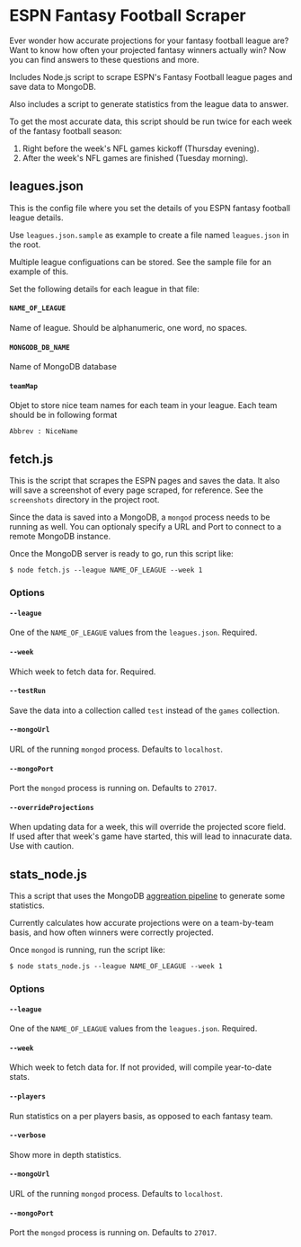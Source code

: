 # ESPN Fantasy Football Scraper

Ever wonder how accurate projections for your fantasy football league are? Want to know how often your projected fantasy winners actually win? Now you can find answers to these questions and more.

Includes Node.js script to scrape ESPN's Fantasy Football league pages and save data to MongoDB.

Also includes a script to generate statistics from the league data to answer.

To get the most accurate data, this script should be run twice for each week of the fantasy football season:

1. Right before the week's NFL games kickoff (Thursday evening).
2. After the week's NFL games are finished (Tuesday morning).

## leagues.json
This is the config file where you set the details of you ESPN fantasy football league details.

Use `leagues.json.sample` as example to create a file named `leagues.json` in the root.

Multiple league configuations can be stored. See the sample file for an example of this.

Set the following details for each league in that file:

#### `NAME_OF_LEAGUE`
Name of league. Should be alphanumeric, one word, no spaces.

#### `MONGODB_DB_NAME`
Name of MongoDB database

#### `teamMap`
Objet to store nice team names for each team in your league. Each team should be in following format

`Abbrev : NiceName`



## fetch.js
This is the script that scrapes the ESPN pages and saves the data. It also will save a screenshot of every page scraped, for reference. See the `screenshots` directory in the project root.

Since the data is saved into a MongoDB, a `mongod` process needs to be running as well. You can optionaly specify a URL and Port to connect to a remote MongoDB instance.

Once the MongoDB server is ready to go, run this script like:

```
$ node fetch.js --league NAME_OF_LEAGUE --week 1
```

### Options

#### `--league`
One of the `NAME_OF_LEAGUE` values from the `leagues.json`. Required.

#### `--week`
Which week to fetch data for. Required.

#### `--testRun`
Save the data into a collection called `test` instead of the `games` collection.

#### `--mongoUrl`
URL of the running `mongod` process. Defaults to `localhost`.

#### `--mongoPort`
Port the `mongod` process is running on. Defaults to `27017`.

#### `--overrideProjections`
When updating data for a week, this will override the projected score field. If used after that week's game have started, this will lead to innacurate data. Use with caution.


## stats_node.js
This a script that uses the MongoDB [aggreation pipeline](http://docs.mongodb.org/master/reference/method/db.collection.aggregate/) to generate some statistics.

Currently calculates how accurate projections were on a team-by-team basis, and how often winners were correctly projected.

Once `mongod` is running, run the script like:

```
$ node stats_node.js --league NAME_OF_LEAGUE --week 1
```
### Options

#### `--league`
One of the `NAME_OF_LEAGUE` values from the `leagues.json`. Required.

#### `--week`
Which week to fetch data for. If not provided, will compile year-to-date stats.

#### `--players`
Run statistics on a per players basis, as opposed to each fantasy team.

#### `--verbose`
Show more in depth statistics.

#### `--mongoUrl`
URL of the running `mongod` process. Defaults to `localhost`.

#### `--mongoPort`
Port the `mongod` process is running on. Defaults to `27017`.
